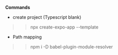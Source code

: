 **Commands**

- create project (Typescript blank)
>> npx create-expo-app --template

- Path mapping
>> npm i -D babel-plugin-module-resolver
